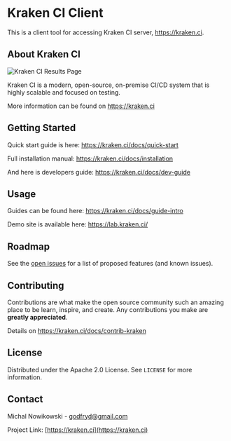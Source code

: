 # Kraken CI Client

This is a client tool for accessing Kraken CI server, https://kraken.ci.


<!-- ABOUT THE PROJECT -->
## About Kraken CI

![Kraken CI Results Page](https://kraken.ci/img/slide-branch-results.png)

Kraken CI is a modern, open-source, on-premise CI/CD system
that is highly scalable and focused on testing.

More information can be found on https://kraken.ci


<!-- GETTING STARTED -->
## Getting Started

Quick start guide is here: https://kraken.ci/docs/quick-start

Full installation manual: https://kraken.ci/docs/installation

And here is developers guide: https://kraken.ci/docs/dev-guide


<!-- USAGE EXAMPLES -->
## Usage

Guides can be found here: https://kraken.ci/docs/guide-intro

Demo site is available here: https://lab.kraken.ci/


<!-- ROADMAP -->
## Roadmap

See the [open issues](https://github.com/kraken-ci/kraken/issues) for a list of proposed features (and known issues).


<!-- CONTRIBUTING -->
## Contributing

Contributions are what make the open source community such an amazing place to be learn, inspire, and create. Any contributions you make are **greatly appreciated**.

Details on https://kraken.ci/docs/contrib-kraken


<!-- LICENSE -->
## License

Distributed under the Apache 2.0 License. See `LICENSE` for more information.


<!-- CONTACT -->
## Contact

Michal Nowikowski - godfryd@gmail.com

Project Link: [https://kraken.ci](https://kraken.ci)
